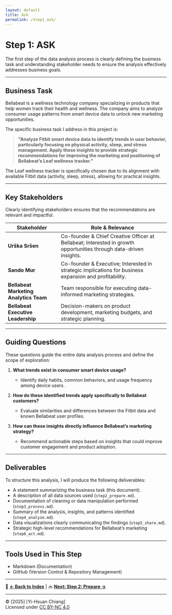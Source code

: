 ```yaml
---
layout: default
title: Ask
permalink: /step1_ask/
---
```


# Step 1: ASK

The first step of the data analysis process is clearly defining the business task and understanding stakeholder needs to ensure the analysis effectively addresses business goals.

---

## Business Task

Bellabeat is a wellness technology company specializing in products that help women track their health and wellness. The company aims to analyze consumer usage patterns from smart device data to unlock new marketing opportunities. 

The specific business task I address in this project is:

> **"Analyze Fitbit smart device data to identify trends in user behavior, particularly focusing on physical activity, sleep, and stress management. Apply these insights to provide strategic recommendations for improving the marketing and positioning of Bellabeat’s Leaf wellness tracker."**

The Leaf wellness tracker is specifically chosen due to its alignment with available Fitbit data (activity, sleep, stress), allowing for practical insights.

---

## Key Stakeholders
Clearly identifying stakeholders ensures that the recommendations are relevant and impactful.

| Stakeholder | Role & Relevance |
|-------------|------------------|
| **Urška Sršen** | Co-founder & Chief Creative Officer at Bellabeat; Interested in growth opportunities through data-driven insights. |
| **Sando Mur** | Co-founder & Executive; Interested in strategic implications for business expansion and profitability. |
| **Bellabeat Marketing Analytics Team** | Team responsible for executing data-informed marketing strategies. |
| **Bellabeat Executive Leadership** | Decision-makers on product development, marketing budgets, and strategic planning. |

---

## Guiding Questions
These questions guide the entire data analysis process and define the scope of exploration:

1. **What trends exist in consumer smart device usage?**
   - Identify daily habits, common behaviors, and usage frequency among device users.

2. **How do these identified trends apply specifically to Bellabeat customers?**
   - Evaluate similarities and differences between the Fitbit data and known Bellabeat user profiles.

3. **How can these insights directly influence Bellabeat’s marketing strategy?**
   - Recommend actionable steps based on insights that could improve customer engagement and product adoption.

---

## Deliverables
To structure this analysis, I will produce the following deliverables:

- A statement summarizing the business task (this document).
- A description of all data sources used (`step2_prepare.md`).
- Documentation of cleaning or data manipulation performed (`step3_process.md`).
- Summary of the analysis, insights, and patterns identified (`step4_analyze.md`).
- Data visualizations clearly communicating the findings (`step5_share.md`).
- Strategic high-level recommendations for Bellabeat’s marketing (`step6_act.md`).

---

## Tools Used in This Step
- Markdown (Documentation)
- GitHub (Version Control & Repository Management)

---

<!-- 🔗 **[Back to Index](index.md)** | 🔜 **[Next: Step 2 - Prepare](step-2-prepare.md)** -->
🔗 **[← Back to Index](../index.md)** | 🔜 **[Next: Step 2: Prepare →](../step2_prepare/)**

---

© [2025] [Yi-Hsuan Chiang]  
Licensed under [CC BY-NC 4.0](https://creativecommons.org/licenses/by-nc/4.0/)